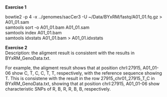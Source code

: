 **Exercise 1**   
   
bowtie2 -p 4 -x ../genomes/sacCer3 -U ~/Data/BYxRM/fastq/A01_01.fq.gz > A01_01.sam   
samtools sort -o A01_01.bam A01_01.sam   
samtools index A01_01.bam   
samtools idxstats A01_01.bam > A01_01.idxstats   
   

**Exercise 2**   
Description: the aligment result is consistent with the results in BYxRM_GenoData.txt.   

For example, the aligment result shows that at position chrI:27915, A01_01-06 show C, T, C, C, T, T, respectively, with the reference sequence showing T. This is consistene with the result in the row 27915_chr01_27915_T_C in BYxRM_GenoData.txt, showing that at position chrI:27915, A01_01-06 show characteristic SNPs of R, B, R, R, B, B, respectively.    



